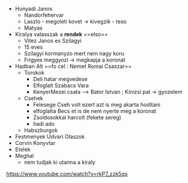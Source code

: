 - Hunyadi Janos 
	- Nandorfehervar
	- Laszlo - megoleti kovet -> kivegzik - teso
	- Matyas
- Kiralya valasszak a **rendek** ==elso==
	- Vitez Janos es Szilagyi
	- 15 eves
	- Szilagyi kormanyzo mert nem nagy koru
	- Frigyes meggyozi -> megkapja  a koronat
- Hadban Alt
==fo cel : Nemet Romai Csaszar==
	- Torokok
		- Deli hatar megvedese
		- Elfoglalt Szabacs Vara
		-  KenyerMezei csata --> Bator Istvan ;  Kinizsi pal -> gyozelem
	- Csehek
		- Felesege Cseh volt ezert azt is meg akarta hoditani
		- elfoglalta Becs et is de nem  nyerte meg a koronat
		- Zsoldosokkal harcolt (fekete sereg)
		- hadi ado
	- Habszburgok
- Festmenyek Udvari Olaszok
- Corvin Konyvtar
- Etelek
- Meghal
	- nem tudjak ki utanna a kiraly

https://www.youtube.com/watch?v=rkP7_zzk5qs
